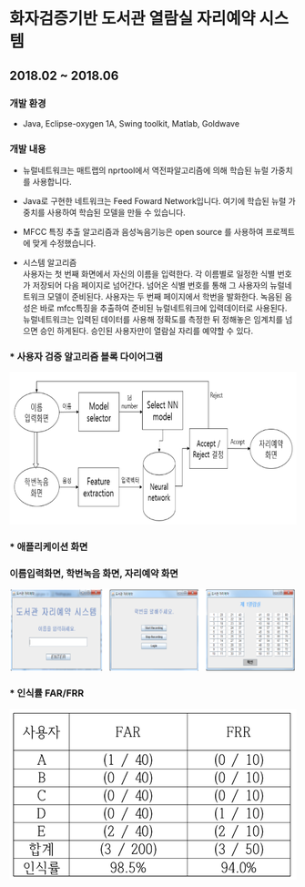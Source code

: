 # 화자검증기반 도서관 열람실 자리예약 시스템
## 2018.02 ~ 2018.06
### 개발 환경
* Java, Eclipse-oxygen 1A, Swing toolkit, Matlab, Goldwave

### 개발 내용
 * 뉴럴네트워크는 매트랩의 nprtool에서 역전파알고리즘에 의해 학습된 뉴럴 가중치를 사용합니다.
 * Java로 구현한 네트워크는 Feed Foward Network입니다. 여기에 학습된 뉴럴 가중치를 사용하여 학습된 모델을 만들 수 있습니다.

 * MFCC 특징 추출 알고리즘과 음성녹음기능은 open source 를 사용하여 프로젝트에 맞게 수정했습니다.

 * 시스템 알고리즘<br>
  사용자는 첫 번째 화면에서 자신의 이름을 입력한다. 각 이름별로 일정한 식별 번호가 저장되어 다음 페이지로 넘어간다. 넘어온 식별 번호를 통해 그 사용자의 뉴럴네트워크 모델이 준비된다. 사용자는 두 번째 페이지에서 학번을 발화한다. 녹음된 음성은 바로 mfcc특징을 추출하여 준비된 뉴럴네트워크에 입력데이터로 사용된다. 뉴럴네트워크는 입력된 데이터를 사용해 정확도를 측정한 뒤 정해놓은 임계치를 넘으면 승인 하게된다. 승인된 사용자만이 열람실 자리를 예약할 수 있다.
 
 ### * 사용자 검증 알고리즘 블록 다이어그램
<img src="./img/Diagram.png" title="diagram" alt="Diagram"></img><br/>

### * 애플리케이션 화면
### 이름입력화면, 학번녹음 화면, 자리예약 화면
<img src="./img/app img.png" title="diagram" alt="Diagram"></img><br/>

### * 인식률 FAR/FRR
<img src="./img/FAR_FRR.png" weight="450px" height="300px" title="diagram" alt="Diagram"></img><br/>

